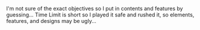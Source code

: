 I'm not sure of the exact objectives so I put in contents and features by guessing...
Time Limit is short so I played it safe and rushed it, so elements, features, and designs may be ugly...